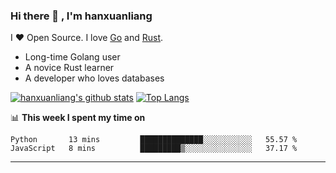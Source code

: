### Hi there 👋 , I'm hanxuanliang

<!--
**hanxuanliang/hanxuanliang** is a ✨ _special_ ✨ repository because its `README.md` (this file) appears on your GitHub profile.

Here are some ideas to get you started:

- 🔭 I’m currently working on ...
- 🌱 I’m currently learning ...
- 👯 I’m looking to collaborate on ...
- 🤔 I’m looking for help with ...
- 💬 Ask me about ...
- 📫 How to reach me: ...
- 😄 Pronouns: ...
- ⚡ Fun fact: ...
-->
I ❤ Open Source. I love [Go](https://golang.org) and [Rust](https://www.rust-lang.org/zh-CN/).

* Long-time Golang user
* A novice Rust learner
* A developer who loves databases

[![hanxuanliang's github stats](https://github-readme-stats.vercel.app/api/top-langs/?username=hanxuanliang&hide=html)](https://github.com/anuraghazra/github-readme-stats)
[![Top Langs](https://github-readme-stats.vercel.app/api?username=hanxuanliang&show_icons=true&count_private=true&line_height=40)](https://github.com/anuraghazra/github-readme-stats)

📊 **This week I spent my time on**
<!--START_SECTION:waka-->
```text
Python       13 mins         ██████████████░░░░░░░░░░░   55.57 % 
JavaScript   8 mins          █████████▒░░░░░░░░░░░░░░░   37.17 % 
```
<!--END_SECTION:waka-->

***
